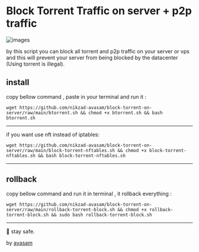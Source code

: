 # Block Torrent Traffic on server +  p2p traffic
![images](https://github.com/user-attachments/assets/5f953f29-de91-460f-85de-855b453fce88)

by this script you can block all torrent and p2p traffic on your server or vps and this will prevent your server from being blocked by the datacenter (Using torrent is illegal).

## install 

copy bellow command , paste in your terminal and run it :

`wget https://github.com/nikzad-avasam/block-torrent-on-server/raw/main/btorrent.sh && chmod +x btorrent.sh && bash btorrent.sh`

----

if you want use nft instead of iptables:

`wget https://github.com/nikzad-avasam/block-torrent-on-server/raw/main/block-torrent-nftables.sh && chmod +x block-torrent-nftables.sh && bash block-torrent-nftables.sh`

----

## rollback 

copy bellow command and run it in terminal , it rollback everything : 

`wget https://github.com/nikzad-avasam/block-torrent-on-server/raw/main/rollback-torrent-block.sh && chmod +x rollback-torrent-block.sh && sudo bash rollback-torrent-block.sh`


----
💚 stay safe.

 by [avasam](https://avasam.ir)
